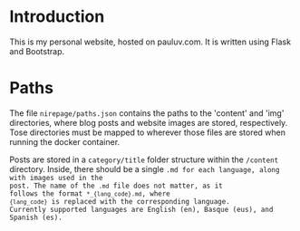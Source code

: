# Introduction
This is my personal website, hosted on pauluv.com. It is written using Flask and Bootstrap.

# Paths
The file <code>nirepage/paths.json</code> contains the paths to the 'content' and 'img' directories, where blog posts and website images are stored, respectively. Tose directories must be mapped to wherever those files are stored when running the docker container.

Posts are stored in a <code>category/title</code> folder structure within the <code>/content</code> directory. Inside, there should be a single <code>.md</file> for each language, along with images used in the post. The name of the <code>.md</code> file does not matter, as it follows the format <code>*_{lang_code}.md</code>, where <code>{lang_code}</code> is replaced with the corresponding language. Currently supported languages are English (en), Basque (eus), and Spanish (es).
